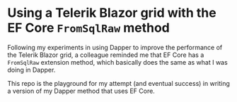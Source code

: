 # Using a Telerik Blazor grid with the EF Core `FromSqlRaw` method

Following my experiments in using Dapper to improve the performance of the Telerik Blazor grid, a colleague reminded me that EF Core has a `FromSqlRaw` extension method, which basically does the same as what I was doing in Dapper.

This repo is the playground for my attempt (and eventual success) in writing a version of my Dapper method that uses EF Core.

